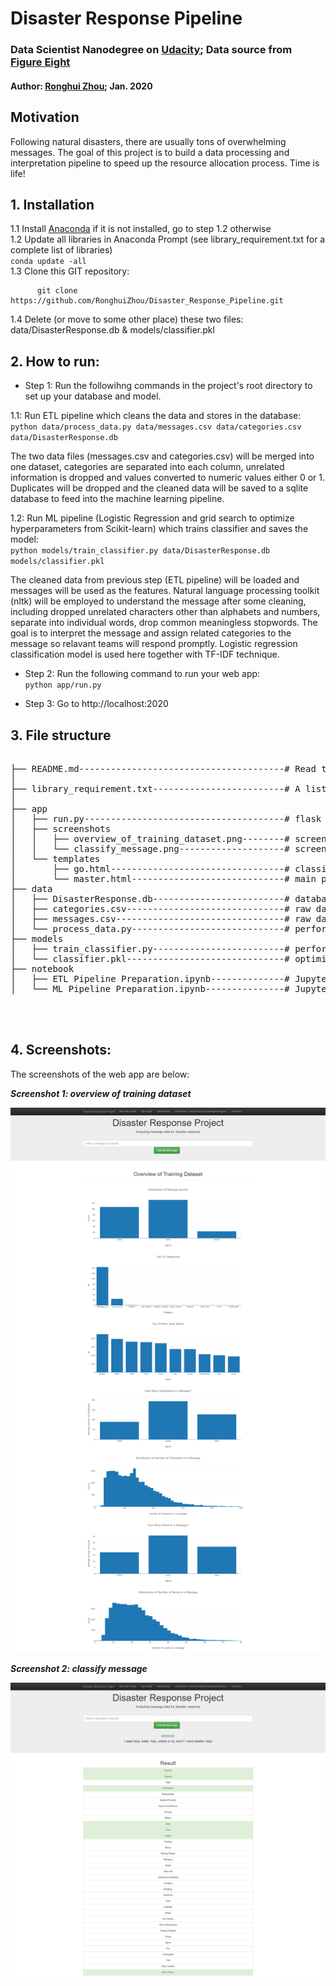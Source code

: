 # Disaster Response Pipeline
### Data Scientist Nanodegree on [Udacity](https://www.udacity.com/); Data source from [Figure Eight](https://www.figure-eight.com/)


#### Author: [Ronghui Zhou](https://www.linkedin.com/in/ronghuizhou/); Jan. 2020     

## **Motivation**
Following natural disasters, there are usually tons of overwhelming messages. The goal of this project is to build a data processing and interpretation pipeline to speed up the resource allocation process. Time is life!

## **1. Installation**
   1.1 Install [Anaconda](https://www.anaconda.com/) if it is not installed, go to step 1.2 otherwise  
   1.2 Update all libraries in Anaconda Prompt (see library_requirement.txt for a complete list of libraries)  
				```
                conda update -all                           
                ```  
   1.3 Clone this GIT repository:

          git clone https://github.com/RonghuiZhou/Disaster_Response_Pipeline.git

   1.4 Delete (or move to some other place) these two files: data/DisasterResponse.db & models/classifier.pkl
      

## **2. How to run:**

- Step 1: Run the followihng commands in the project's root directory to set up your database and model.      

1.1: Run ETL pipeline which cleans the data and stores in the database:     
                  ```python
                     data/process_data.py data/messages.csv data/categories.csv data/DisasterResponse.db                        
                  ```                              
<p>The two data files (messages.csv and categories.csv) will be merged into one dataset, categories are separated into each column, unrelated information is dropped and values converted to numeric values either 0 or 1. Duplicates will be dropped and the cleaned data will be saved to a sqlite database to feed into the machine learning pipeline.</p>      
		  
1.2: Run ML pipeline (Logistic Regression and grid search to optimize hyperparameters from Scikit-learn) which trains classifier and saves the model:            
                  ```python
                     models/train_classifier.py data/DisasterResponse.db models/classifier.pkl
                  ```            
<p>The cleaned data from previous step (ETL pipeline) will be loaded and messages will be used as the features. Natural language processing toolkit (nltk) will be employed to understand the message after some cleaning, including dropped unrelated characters other than alphabets and numbers, separate into individual words, drop common meaningless stopwords. The goal is to interpret the message and assign related categories to the message so relavant teams will respond promptly. Logistic regression classification model is used here together with TF-IDF technique.</p> 
				
- Step 2: Run the following command to run your web app:         
        ```python
        app/run.py
        ```

- Step 3: Go to http://localhost:2020



## **3. File structure**
<pre>

├── README.md---------------------------------------# Read this file for all details
│
├── library_requirement.txt-------------------------# A list of libraries in the environment
│
├── app
│   ├── run.py--------------------------------------# flask file to run app
│   ├── screenshots
│   │	├── overview_of_training_dataset.png--------# screenshot of web app: overview of training dataset
│   │ 	└── classify_message.png--------------------# screenshot of web app: classify message
│   └── templates
│       ├── go.html---------------------------------# classification result page of web app
│       └── master.html-----------------------------# main page of web app
├── data
│   ├── DisasterResponse.db-------------------------# database to save cleaned data
│   ├── categories.csv------------------------------# raw data to process: categories
│   ├── messages.csv--------------------------------# raw data to process: messages
│   └── process_data.py-----------------------------# perform ETL pipline
├── models
│   ├── train_classifier.py-------------------------# perform classification pipeline
│   └── classifier.pkl------------------------------# optimized ML model saved
├── notebook
│   ├── ETL Pipeline Preparation.ipynb--------------# Jupyter notebook for ETL 
│   └── ML Pipeline Preparation.ipynb---------------# Jupyter notebook for ML



</pre>

## **4. Screenshots:**

The screenshots of the web app are below:

**_Screenshot 1: overview of training dataset_**

![Overview of training dataset](/app/screenshots/overview_of_training_dataset.png)

**_Screenshot 2: classify message_**

![Classify message](/app/screenshots/classify_message.png)



